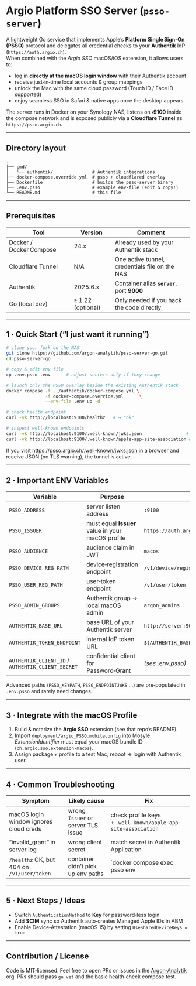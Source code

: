 # Argio Platform SSO Server (`psso-server`)

A lightweight Go service that implements Apple’s **Platform Single Sign‑On (PSSO)**
protocol and delegates all credential checks to your **Authentik** IdP
(`https://auth.argio.ch`).  
When combined with the *Argio SSO* macOS/iOS extension, it allows users to:

* log in **directly at the macOS login window** with their Authentik account  
* receive just‑in‑time local accounts & group mappings  
* unlock the Mac with the same cloud password (Touch ID / Face ID supported)  
* enjoy seamless SSO in Safari & native apps once the desktop appears

The server runs in Docker on your Synology NAS, listens on **:9100** inside the
compose network and is exposed publicly via a **Cloudflare Tunnel** as  
`https://psso.argio.ch`.

---

## Directory layout
```
.
├── cmd/
│   └── authentik/               # Authentik integrations
├── docker-compose.override.yml  # psso + cloudflared overlay
├── Dockerfile                   # builds the psso-server binary
├── .env.psso                    # example env‑file (edit & copy!)
└── README.md                    # this file
```

---

## Prerequisites

| Tool | Version | Comment |
|------|---------|---------|
| Docker / Docker Compose | 24.x | Already used by your Authentik stack |
| Cloudflare Tunnel | N/A | One active tunnel, credentials file on the NAS |
| Authentik | 2025.6.x | Container alias **`server`**, port **9000** |
| Go (local dev) | ≥ 1.22 (optional) | Only needed if you hack the code directly |

---

## 1 · Quick Start (“I just want it running”)

```bash
# clone your fork on the NAS
git clone https://github.com/argon-analytik/psso-server-go.git
cd psso-server-go

# copy & edit env file
cp .env.psso .env      # adjust secrets only if they change

# launch only the PSSO overlay beside the existing Authentik stack
docker compose -f ../authentik/docker-compose.yml \
               -f docker-compose.override.yml      \
               --env-file .env up -d

# check health endpoint
curl -vk http://localhost:9100/healthz   # → "ok"

# inspect well-known endpoints
curl -vk http://localhost:9100/.well-known/jwks.json                 # → HTTP/200 & JSON
curl -vk http://localhost:9100/.well-known/apple-app-site-association # → HTTP/200 & JSON
```

If you visit <https://psso.argio.ch/.well-known/jwks.json> in a browser and
receive JSON (no TLS warning), the tunnel is active.

---

## 2 · Important ENV Variables

| Variable | Purpose | Default |
|----------|---------|---------|
| `PSSO_ADDRESS` | server listen address | `:9100` |
| `PSSO_ISSUER`  | must equal **Issuer** value in your macOS profile | `https://auth.argio.ch` |
| `PSSO_AUDIENCE`| audience claim in JWT | `macos` |
| `PSSO_DEVICE_REG_PATH` | device‑registration endpoint | `/v1/device/register` |
| `PSSO_USER_REG_PATH`   | user‑token endpoint | `/v1/user/token` |
| `PSSO_ADMIN_GROUPS`    | Authentik group → local macOS admin | `argon_admins` |
| `AUTHENTIK_BASE_URL`   | base URL of your Authentik server | `http://server:9000` |
| `AUTHENTIK_TOKEN_ENDPOINT` | internal IdP token URL | `${AUTHENTIK_BASE_URL}/application/o/token/` |
| `AUTHENTIK_CLIENT_ID` / `AUTHENTIK_CLIENT_SECRET` | confidential client for Password‑Grant | *(see .env.psso)* |

Advanced paths (`PSSO_KEYPATH`, `PSSO_ENDPOINTJWKS` …) are pre‑populated in
`.env.psso` and rarely need changes.

---

## 3 · Integrate with the macOS Profile

1. Build & notarize the **Argio SSO** extension (see that repo’s README).  
2. Import `deployment/argio_PSSO.mobileconfig` into Mosyle.  
   *ExtensionIdentifier* must equal your macOS bundle ID  
   (`ch.argio.sso.extension-macos`).  
3. Assign package + profile to a test Mac, reboot → login with Authentik user.

---

## 4 · Common Troubleshooting

| Symptom | Likely cause | Fix |
|---------|--------------|-----|
| macOS login window ignores cloud creds | wrong `Issuer` or server TLS issue | check profile keys + `.well‑known/apple-app-site-association` |
| “invalid_grant” in server log | wrong client secret | match secret in Authentik Application |
| `/healthz` OK, but 404 on `/v1/user/token` | container didn’t pick up env paths | `docker compose exec psso env | grep PSSO_USER_REG_PATH` |

---

## 5 · Next Steps / Ideas

* Switch `AuthenticationMethod` to **Key** for password‑less login  
* Add **SCIM** sync so Authentik auto‑creates Managed Apple IDs in ABM  
* Enable Device‑Attestation (macOS 15) by setting `UseSharedDeviceKeys = true`

---

## Contribution / License

Code is MIT‑licensed.
Feel free to open PRs or issues in the [Argon‑Analytik](https://github.com/argon-analytik) org.
PRs should pass `go vet` and the basic health‑check compose test.
